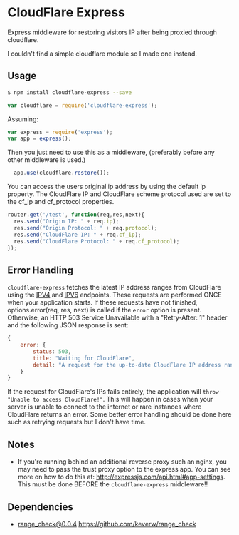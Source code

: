 CloudFlare Express
=========

Express middleware for restoring visitors IP after being proxied through cloudflare.

I couldn't find a simple cloudflare module so I made one instead.

## Usage

```sh
$ npm install cloudflare-express --save
```

```javascript
var cloudflare = require('cloudflare-express');
```
Assuming: 
```javascript
var express = require('express');
var app = express();
```
Then you just need to use this as a middleware, (preferably before any other middleware is used.)
```javascript
  app.use(cloudflare.restore());
```

You can access the users original ip address by using the default ip property. The CloudFlare IP and CloudFlare scheme protocol used are set to the cf_ip and cf_protocol properties.

```javascript
router.get('/test', function(req,res,next){
  res.send("Origin IP: " + req.ip);
  res.send("Origin Protocol: " + req.protocol);
  res.send("CloudFlare IP: " + req.cf_ip);
  res.send("CloudFlare Protocol: " + req.cf_protocol);
});
```

## Error Handling
`cloudflare-express` fetches the latest IP address ranges from CloudFlare using the [IPV4](https://www.cloudflare.com/ips-v4) and [IPV6](https://www.cloudflare.com/ips-v4) endpoints. These requests are performed ONCE when your application starts. If these requests have not finished, options.error(req, res, next) is called if the `error` option is present. Otherwise, an HTTP 503 Service Unavailable with a "Retry-After: 1" header and the following JSON response is sent:
```javascript
{
    error: {
        status: 503,
        title: "Waiting for CloudFlare",
        detail: "A request for the up-to-date CloudFlare IP address ranges is still processing. Please try this requestion again."
    }
}
```

If the request for CloudFlare's IPs fails entirely, the application will `throw "Unable to access CloudFlare!"`. This will happen in cases when your server is unable to connect to the internet or rare instances where CloudFlare returns an error. Some better error handling should be done here such as retrying requests but I don't have time.

## Notes 
* If you're running behind an additional reverse proxy such an nginx, you may need to pass the trust proxy option to the express app. You can see more on how to do this at: http://expressjs.com/api.html#app-settings. This must be done BEFORE the `cloudflare-express` middleware!!

## Dependencies
* range_check@0.0.4 https://github.com/keverw/range_check


